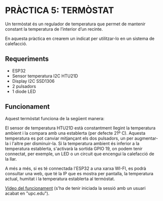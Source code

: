 # PRÀCTICA 5: TERMÒSTAT

Un termòstat és un regulador de temperatura que permet de mantenir constant la temperatura de l’interior d’un recinte.

En aquesta pràctica en crearem un indicat per utilitzar-lo en un sistema de calefacció.

## Requeriments

* ESP32
* Sensor temperatura I2C HTU21D
* Display I2C SSD1306
* 2 pulsadors
* 1 diode LED

## Funcionament

Aquest termòstat funciona de la següent manera:

El sensor de temperatura HTU21D està constantment llegint la temperatura ambient i la compara amb una establerta (per defecte 21º C). Aquesta temperatura es pot canviar mitjançant els dos pulsadors, un per augmentar-la i l'altre per disminuir-la. Si la temperatura ambient és inferior a la temperatura establerta, s'activarà la sortida GPIO 19, on podem tenir connectat, per exemple, un LED o un circuit que encengui la calefacció de la llar.

A més a més, si es té connectada l'ESP32 a una xarxa WI-FI, es podrà consultar una web, que té la IP que es mostra per pantalla, la temperatura actual, humitat i la temperatura establerta al termòstat.

[Vídeo del funcionament](https://drive.google.com/file/d/1vi2bVQkk9TjXFpX0RurgPKSNPhAjmCIw/view?usp=sharing) (s'ha de tenir iniciada la sessió amb un usuari acabat en "upc.edu").